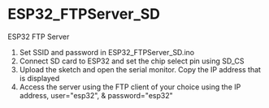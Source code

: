 # ESP32_FTPServer_SD
ESP32 FTP Server

1. Set SSID and password in ESP32_FTPServer_SD.ino
2. Connect SD card to ESP32 and set the chip select pin using SD_CS
3. Upload the sketch and open the serial monitor. Copy the IP address that is displayed
4. Access the server using the FTP client of your choice using the IP address, user="esp32", & password="esp32"

<br>
<br><br>
